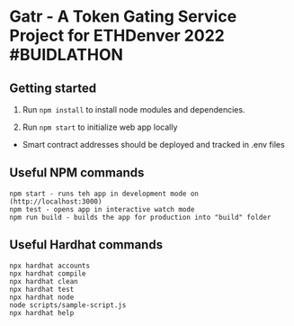 # Gatr - A Token Gating Service Project for ETHDenver 2022 #BUIDLATHON

## Getting started

1. Run `npm install` to install node modules and dependencies.

2. Run `npm start` to initialize web app locally

* Smart contract addresses should be deployed and tracked in .env files

## Useful NPM commands

```shell
npm start - runs teh app in development mode on (http://localhost:3000)
npm test - opens app in interactive watch mode
npm run build - builds the app for production into "build" folder
```

## Useful Hardhat commands

```shell
npx hardhat accounts
npx hardhat compile
npx hardhat clean
npx hardhat test
npx hardhat node
node scripts/sample-script.js
npx hardhat help
```

